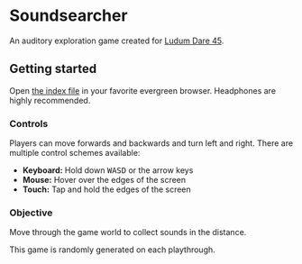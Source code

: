 # Soundsearcher
An auditory exploration game created for [Ludum Dare 45](https://ldjam.com/events/ludum-dare/45).

## Getting started
Open [the index file](https://nicross.github.io/ludum-dare-45/) in your favorite evergreen browser.
Headphones are highly recommended.

### Controls
Players can move forwards and backwards and turn left and right.
There are multiple control schemes available:
  - **Keyboard:** Hold down <kbd>W</kbd><kbd>A</kbd><kbd>S</kbd><kbd>D</kbd> or the arrow keys
  - **Mouse:** Hover over the edges of the screen
  - **Touch:** Tap and hold the edges of the screen

### Objective
Move through the game world to collect sounds in the distance.

This game is randomly generated on each playthrough.
